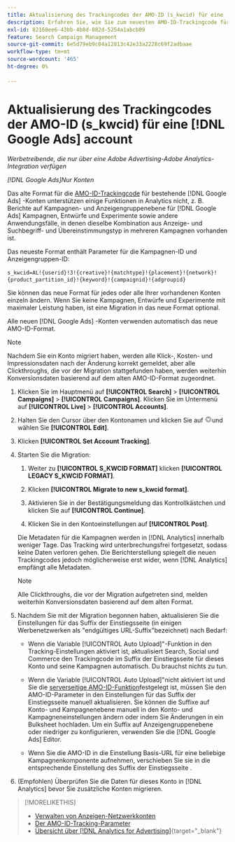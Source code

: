 ```yaml
---
title: Aktualisierung des Trackingcodes der AMO-ID (s_kwcid) für eine [!DNL Google Ads] account
description: Erfahren Sie, wie Sie zum neuesten AMO-ID-Trackingcode für eine [!DNL Google Ads] -Konto.
exl-id: 82168ee6-43bb-4b8d-882d-5254a1abcb09
feature: Search Campaign Management
source-git-commit: 6e5d79eb9c04a12813c42e33a2228c69f2adbaae
workflow-type: tm+mt
source-wordcount: '465'
ht-degree: 0%

---
```


# Aktualisierung des Trackingcodes der AMO-ID (s_kwcid) für eine [!DNL Google Ads] account

*Werbetreibende, die nur über eine Adobe Advertising-Adobe Analytics-Integration verfügen*

*[!DNL Google Ads]Nur Konten*

Das alte Format für die [AMO-ID-Trackingcode](/help/search-social-commerce/tracking/skwcid-tracking-parameter.md) für bestehende [!DNL Google Ads] -Konten unterstützen einige Funktionen in Analytics nicht, z. B. Berichte auf Kampagnen- und Anzeigengruppenebene für [!DNL Google Ads] Kampagnen, Entwürfe und Experimente sowie andere Anwendungsfälle, in denen dieselbe Kombination aus Anzeige- und Suchbegriff- und Übereinstimmungstyp in mehreren Kampagnen vorhanden ist.

Das neueste Format enthält Parameter für die Kampagnen-ID und Anzeigengruppen-ID:

```
s_kwcid=AL!{userid}!3!{creative}!{matchtype}!{placement}!{network}!{product_partition_id}!{keyword}!{campaignid}!{adgroupid}
```

Sie können das neue Format für jedes oder alle Ihrer vorhandenen Konten einzeln ändern. Wenn Sie keine Kampagnen, Entwürfe und Experimente mit maximaler Leistung haben, ist eine Migration in das neue Format optional.

Alle neuen [!DNL Google Ads] -Konten verwenden automatisch das neue AMO-ID-Format.

>[!NOTE]
>
>Nachdem Sie ein Konto migriert haben, werden alle Klick-, Kosten- und Impressionsdaten nach der Änderung korrekt gemeldet, aber alle Clickthroughs, die vor der Migration stattgefunden haben, werden weiterhin Konversionsdaten basierend auf dem alten AMO-ID-Format zugeordnet.

1. Klicken Sie im Hauptmenü auf **[!UICONTROL Search]** \> **[!UICONTROL Campaigns]** \> **[!UICONTROL Campaigns]**. Klicken Sie im Untermenü auf **[!UICONTROL Live]** \> **[!UICONTROL Accounts]**.

1. Halten Sie den Cursor über den Kontonamen und klicken Sie auf ![PfeilDropdown-Symbol](/help/search-social-commerce/assets/arrow-dropdown-menu.png)und wählen Sie **[!UICONTROL Edit]**.

1. Klicken **[!UICONTROL Set Account Tracking]**.

1. Starten Sie die Migration:

   1. Weiter zu **[!UICONTROL S_KWCID FORMAT]** klicken **[!UICONTROL LEGACY S_KWCID FORMAT]**.

   1. Klicken **[!UICONTROL Migrate to new s_kwcid format]**.

   1. Aktivieren Sie in der Bestätigungsmeldung das Kontrollkästchen und klicken Sie auf **[!UICONTROL Continue]**.

   1. Klicken Sie in den Kontoeinstellungen auf **[!UICONTROL Post]**.

   Die Metadaten für die Kampagnen werden in [!DNL Analytics] innerhalb weniger Tage. Das Tracking wird unterbrechungsfrei fortgesetzt, sodass keine Daten verloren gehen. Die Berichterstellung spiegelt die neuen Trackingcodes jedoch möglicherweise erst wider, wenn [!DNL Analytics] empfängt alle Metadaten.

   >[!NOTE]
   >
   >Alle Clickthroughs, die vor der Migration aufgetreten sind, melden weiterhin Konversionsdaten basierend auf dem alten Format.

1. Nachdem Sie mit der Migration begonnen haben, aktualisieren Sie die Einstellungen für das Suffix der Einstiegsseite (in einigen Werbenetzwerken als &quot;endgültiges URL-Suffix&quot;bezeichnet) nach Bedarf:

   * Wenn die Variable [!UICONTROL Auto Upload]&quot;-Funktion in den Tracking-Einstellungen aktiviert ist, aktualisiert Search, Social und Commerce den Trackingcode im Suffix der Einstiegsseite für dieses Konto und seine Kampagnen automatisch. Du brauchst nichts zu tun.

   * Wenn die Variable [!UICONTROL Auto Upload]&quot;nicht aktiviert ist und Sie die [serverseitige AMO-ID-Funktion](/help/search-social-commerce/tracking/skwcid-tracking-parameter.md)festgelegt ist, müssen Sie den AMO-ID-Parameter in den Einstellungen für das Suffix der Einstiegsseite manuell aktualisieren. Sie können die Suffixe auf Konto- und Kampagnenebene manuell in den Konto- und Kampagneneinstellungen ändern oder indem Sie Änderungen in ein Bulksheet hochladen. Um ein Suffix auf Anzeigengruppenebene oder niedriger zu konfigurieren, verwenden Sie die [!DNL Google Ads] Editor.

   * Wenn Sie die AMO-ID in die Einstellung Basis-URL für eine beliebige Kampagnenkomponente aufnehmen, verschieben Sie sie in die entsprechende Einstellung des Suffix der Einstiegsseite .

1. (Empfohlen) Überprüfen Sie die Daten für dieses Konto in [!DNL Analytics] bevor Sie zusätzliche Konten migrieren.

>[!MORELIKETHIS]
>
>* [Verwalten von Anzeigen-Netzwerkkonten](ad-network-account-manage.md)
>* [Der AMO-ID-Tracking-Parameter](/help/search-social-commerce/tracking/skwcid-tracking-parameter.md)
>* [Übersicht über [!DNL Analytics for Advertising]](https://experienceleague.adobe.com/docs/advertising/integrations/home.html){target="_blank"}
